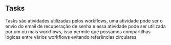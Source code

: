 ## Tasks

Tasks são atividades utilizadas pelos workflows, uma atividade pode ser o envio do email de recuperação de senha e essa atividade pode ser utilizada por um ou mais workflows, isso permite que possamos compartilhas lógicas entre vários workflows evitando referências circulares